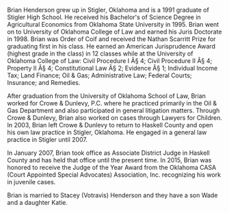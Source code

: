 ﻿---
fname: 'Brian'
lname: 'Henderson'
id: 956
published: false
layout: judge-bio
---
Brian Henderson grew up in Stigler, Oklahoma and is a 1991 graduate of
Stigler High School. He received his Bachelor's of Science Degree in
Agricultural Economics from Oklahoma State University in 1995. Brian
went on to University of Oklahoma College of Law and earned his Juris
Doctorate in 1998. Brian was Order of Coif and received the Nathan
Scarritt Prize for graduating first in his class. He earned an American
Jurisprudence Award (highest grade in the class) in 12 classes while at
the University of Oklahoma College of Law: Civil Procedure I Â§ 4; Civil
Procedure II Â§ 4; Property II Â§ 4; Constitutional Law Â§ 2; Evidence Â§ 1;
Individual Income Tax; Land Finance; Oil & Gas; Administrative Law;
Federal Courts; Insurance; and Remedies.

After graduation from the University of Oklahoma School of Law, Brian
worked for Crowe & Dunlevy, P.C. where he practiced primarily in the Oil
& Gas Department and also participated in general litigation matters.
Through Crowe & Dunlevy, Brian also worked on cases through Lawyers for
Children. In 2003, Brian left Crowe & Dunlevy to return to Haskell
County and open his own law practice in Stigler, Oklahoma. He engaged in
a general law practice in Stigler until 2007.

In January 2007, Brian took office as Associate District Judge in
Haskell County and has held that office until the present time. In 2015,
Brian was honored to receive the Judge of the Year Award from the
Oklahoma CASA (Court Appointed Special Advocates) Association, Inc.
recognizing his work in juvenile cases.

Brian is married to Stacey (Votravis) Henderson and they have a son Wade
and a daughter Katie.
